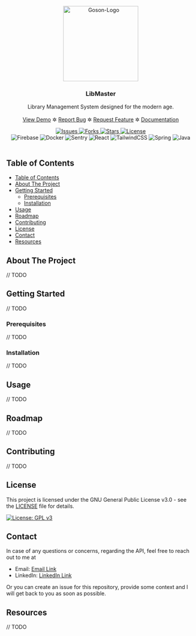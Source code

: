 <br />
<div align="center">
  <a href="/url">
    <img src="./assets/goson-logo.png" alt="Goson-Logo" height="200">
  </a>

<h3 align="center">LibMaster</h3>

  <p>
    Library Management System designed for the modern age.
    <br />
    <br />
    <a href="/url">View Demo</a>
    ✲
    <a href="https://github.com/openceJav/libmaster/issues">Report Bug</a>
    ✲
    <a href="https://github.com/openceJav/libmaster/issues">Request Feature</a>
    ✲
    <a href="/url">Documentation</a>
  </p>
</div>
<div align="center">
    <!-- Build Status & Other Information -->
    <a href="/url">
        <img src="https://img.shields.io/github/issues/openceJav/libmaster" alt="Issues">
    </a>
    <a href="/url">
        <img src="https://img.shields.io/github/forks/openceJav/libmaster" alt="Forks">
    </a>
    <a href="/url">
        <img src="https://img.shields.io/github/stars/openceJav/libmaster" alt="Stars">
    </a>
    <a href="/url">
        <img src="https://img.shields.io/github/license/openceJav/libmaster" alt="License">
    </a>
</div>
<div align="center">
    <!-- Badges & Built-With -->
    <img src="https://img.shields.io/badge/firebase-white?style=for-the-badge&logo=firebase&logoColor=ffda0a" alt="Firebase">
    <img src="https://img.shields.io/badge/-Docker-%232496ED?style=for-the-badge&logo=docker&logoColor=white" alt="Docker">
    <img src="https://img.shields.io/badge/-Sentry-560bad?style=for-the-badge&logo=sentry&logoColor=white" alt="Sentry">
    <img src="https://img.shields.io/badge/react-%2320232a.svg?style=for-the-badge&logo=react&logoColor=%2361DAFB" alt="React">
    <img src="https://img.shields.io/badge/tailwindcss-%2338B2AC.svg?style=for-the-badge&logo=tailwind-css&logoColor=white" alt="TailwindCSS">
    <img src="https://img.shields.io/badge/spring-%236DB33F.svg?style=for-the-badge&logo=spring&logoColor=white" alt="Spring"> 
    <img src="https://img.shields.io/badge/-Java-%23ED8B00?style=for-the-badge&logo=java&logoColor=white" alt="Java">

</div>
<br />

## Table of Contents

- [Table of Contents](#table-of-contents)
- [About The Project](#about-the-project)
- [Getting Started](#getting-started)
  - [Prerequisites](#prerequisites)
  - [Installation](#installation)
- [Usage](#usage)
- [Roadmap](#roadmap)
- [Contributing](#contributing)
- [License](#license)
- [Contact](#contact)
- [Resources](#resources)

## About The Project

// TODO

## Getting Started

// TODO

### Prerequisites

// TODO

### Installation

// TODO

## Usage

// TODO

## Roadmap

// TODO

## Contributing

// TODO

## License

This project is licensed under the GNU General Public License v3.0 - see the [LICENSE](LICENSE) file for details.

[![License: GPL v3](https://img.shields.io/badge/License-GPLv3-blue.svg)](https://www.gnu.org/licenses/gpl-3.0)

## Contact

In case of any questions or concerns, regarding the API, 
feel free to reach out to me at
- Email: [Email Link](mailto:hikue.primary@gmail.com)
- LinkedIn: [LinkedIn Link](https://www.linkedin.com/in/hikue/)

Or you can create an issue for this repository, 
provide some context and I will get back to you 
as soon as possible.

## Resources

// TODO
